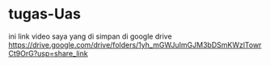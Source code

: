 # tugas-Uas
ini link video saya yang di simpan di google drive 
https://drive.google.com/drive/folders/1yh_mGWJuImGJM3bDSmKWzlTowrCt9OrG?usp=share_link
